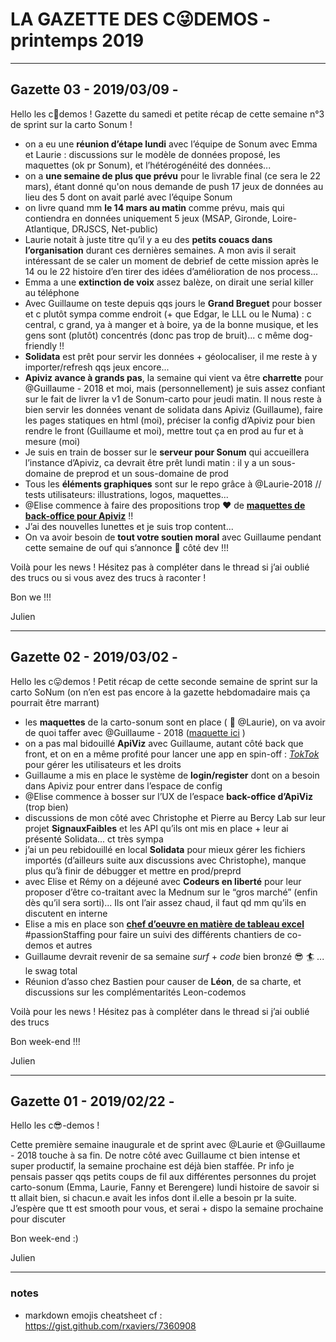 # LA GAZETTE DES C:stuck_out_tongue_winking_eye:DEMOS - printemps 2019

----------
## Gazette 03 - 2019/03/09 - 

Hello les c:grimacing:demos ! Gazette du samedi et petite récap de cette semaine n°3 de sprint sur la carto Sonum !

- on a eu une **réunion d’étape lundi** avec l’équipe de Sonum avec Emma et Laurie : discussions sur le modèle de données proposé, les maquettes (ok pr Sonum), et l’hétérogénéité des données...
- on a **une semaine de plus que prévu** pour le livrable final (ce sera le 22 mars), étant donné qu'on nous demande de push 17 jeux de données au lieu des 5 dont on avait parlé avec l’équipe Sonum
- on livre quand mm **le 14 mars au matin** comme prévu, mais qui contiendra en données uniquement 5 jeux (MSAP, Gironde, Loire-Atlantique, DRJSCS, Net-public)
- Laurie notait à juste titre qu’il y a eu des **petits couacs dans l’organisation** durant ces dernières semaines. A mon avis il serait intéressant de se caler un moment de debrief de cette mission après le 14 ou le 22 histoire d’en tirer des idées d’amélioration de nos process...
- Emma a une **extinction de voix** assez balèze, on dirait une serial killer au téléphone
- Avec Guillaume on teste depuis qqs jours le **Grand Breguet** pour bosser et c plutôt sympa comme endroit (+ que Edgar, le LLL ou le Numa) : c central, c grand, ya à manger et à boire, ya de la bonne musique, et les gens sont (plutôt) concentrés (donc pas trop de bruit)... c même dog-friendly !!
- **Solidata** est prêt pour servir les données + géolocaliser, il me reste à y importer/refresh qqs jeux encore...
- **Apiviz avance à grands pas**, la semaine qui vient va être **charrette** pour @Guillaume - 2018 et moi, mais (personnellement) je suis assez confiant sur le fait de livrer la v1 de Sonum-carto pour jeudi matin. Il nous reste à bien servir les données venant de solidata dans Apiviz (Guillaume), faire les pages statiques en html (moi), préciser la config d’Apiviz pour bien rendre le front (Guillaume et moi), mettre tout ça en prod au fur et à mesure (moi)
- Je suis en train de bosser sur le **serveur pour Sonum** qui accueillera l’instance d’Apiviz, ca devrait être prêt lundi matin : il y a un sous-domaine de preprod et un sous-domaine de prod
- Tous les **éléments graphiques** sont sur le repo grâce à @Laurie-2018 // tests utilisateurs: illustrations, logos, maquettes...
- @Elise commence à faire des propositions trop :heart: de **[maquettes de back-office pour Apiviz](https://xd.adobe.com/spec/0f58687f-385a-436f-4ad7-22dc4d321bec-7969/)** !!
- J’ai des nouvelles lunettes et je suis trop content...
- On va avoir besoin de **tout votre soutien moral** avec Guillaume pendant cette semaine de ouf qui s’annonce :slightly_smiling_face: côté dev !!!

Voilà pour les news ! Hésitez pas à compléter dans le thread si j’ai oublié des trucs ou si vous avez des trucs à raconter !

Bon we !!!

Julien

------
## Gazette 02 - 2019/03/02 - 

Hello les c:stuck_out_tongue:demos ! Petit récap de cette seconde semaine de sprint sur la carto SoNum (on n’en est pas encore à la gazette hebdomadaire mais ça pourrait être marrant)

- les **maquettes** de la carto-sonum sont en place ( :pray: @Laurie), on va avoir de quoi taffer avec @Guillaume - 2018 ([maquette ici](https://www.figma.com/proto/ZpwFxIAo4LqDnD5pn6PZjLjd/SoNum?node-id=9%3A17073&scaling=min-zoom&redirected=1) )
- on a pas mal bidouillé **ApiViz** avec Guillaume, autant côté back que front, et on en a même profité pour lancer une app en spin-off : [*TokTok*](https://github.com/co-demos/toktok) pour gérer les utilisateurs et les droits
- Guillaume a mis en place le système de **login/register** dont on a besoin dans Apiviz pour entrer dans l’espace de config
- @Elise commence à bosser sur l’UX de l’espace **back-office d’ApiViz** (trop bien)
- discussions de mon côté avec Christophe et Pierre au Bercy Lab sur leur projet **SignauxFaibles** et les API qu’ils ont mis en place + leur ai présenté Solidata... ct très sympa
- j’ai un peu rebidouillé en local **Solidata** pour mieux gérer les fichiers importés (d’ailleurs suite aux discussions avec Christophe), manque plus qu’à finir de débugger et mettre en prod/preprd
- avec Elise et Rémy on a déjeuné avec **Codeurs en liberté** pour leur proposer d’être co-traitant avec la Mednum sur le “gros marché” (enfin dès qu’il sera sorti)... Ils ont l’air assez chaud, il faut qd mm qu’ils en discutent en interne
- Elise a mis en place son **[chef d’oeuvre en matière de tableau excel](https://docs.google.com/spreadsheets/d/1irW5P3PJq_kNSBbXy7_RV0LWJhvJD2bazjDQB10Xhp8/edit#gid=0)** #passionStaffing pour faire un suivi des différents chantiers de co-demos et autres
- Guillaume devrait revenir de sa semaine *surf* + *code* bien bronzé :sunglasses: :surfer: ... le swag total
- Réunion d’asso chez Bastien pour causer de **Léon**, de sa charte, et discussions sur les complémentarités Leon-codemos

Voilà pour les news ! Hésitez pas à compléter dans le thread si j’ai oublié des trucs

Bon week-end !!! 

Julien

------
## Gazette 01 - 2019/02/22 - 

Hello les c:sunglasses:-demos ! 

Cette première semaine inaugurale et de sprint avec @Laurie et @Guillaume - 2018 touche à sa fin. 
De notre côté avec Guillaume ct bien intense et super productif, la semaine prochaine est déjà bien staffée. 
Pr info je pensais passer qqs petits coups de fil aux différentes personnes du projet carto-sonum (Emma, Laurie, Fanny et Berengere) lundi histoire de savoir si tt allait bien, si chacun.e avait les infos dont il.elle a besoin pr la suite. J’espère que tt est smooth pour vous, et serai + dispo la semaine prochaine pour discuter 

Bon week-end :)

Julien

---- 
### notes
- markdown emojis cheatsheet cf : https://gist.github.com/rxaviers/7360908 
